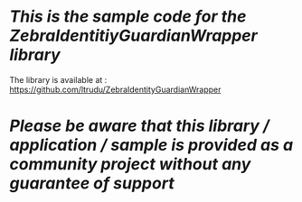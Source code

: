 *This is the sample code for the ZebraIdentitiyGuardianWrapper library*
=========================================================

The library is available at : https://github.com/ltrudu/ZebraIdentityGuardianWrapper

*Please be aware that this library / application / sample is provided as a community project without any guarantee of support*
=========================================================

